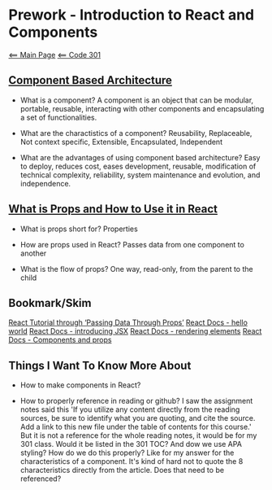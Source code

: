# Prework - Introduction to React and Components

[<== Main Page](../README.md)
[<== Code 301](../code301/code301.md)

## [Component Based Architecture](https://www.tutorialspoint.com/software_architecture_design/component_based_architecture.htm)

- What is a component? A component is an object that can be modular, portable, reusable, interacting with other components and encapsulating a set of functionalities.

- What are the charactistics of a component? Reusability, Replaceable, Not context specific, Extensible, Encapsulated, Independent

- What are the advantages of using component based architecture? Easy to deploy, reduces cost, eases development, reusable, modification of technical complexity, reliability, system maintenance and evolution, and independence.

## [What is Props and How to Use it in React](https://itnext.io/what-is-props-and-how-to-use-it-in-react-da307f500da0)

- What is props short for? Properties

- How are props used in React? Passes data from one component to another

- What is the flow of props? One way, read-only, from the parent to the child

## Bookmark/Skim

[React Tutorial through ‘Passing Data Through Props’](https://reactjs.org/tutorial/tutorial.html)
[React Docs - hello world](https://reactjs.org/docs/hello-world.html)
[React Docs - introducing JSX](https://reactjs.org/docs/introducing-jsx.html)
[React Docs - rendering elements](https://reactjs.org/docs/rendering-elements.html)
[React Docs - Components and props](https://reactjs.org/docs/components-and-props.html)

## Things I Want To Know More About

- How to make components in React?

- How to properly reference in reading or github? I saw the assignment notes said this 'If you utilize any content directly from the reading sources, be sure to identify what you are quoting, and cite the source. Add a link to this new file under the table of contents for this course.' But it is not  a reference for the whole reading notes, it would be for my 301 class. Would it be listed in the 301 TOC? And dow we use APA styling? How do we do this properly? Like for my answer for the characteristics of a component. It's kind of hard not to quote the 8 characteristics directly from the article. Does that need to be referenced?
